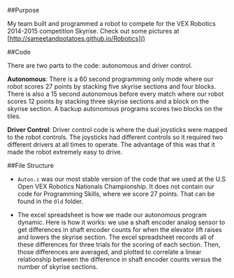 ##Purpose

My team built and programmed a robot to compete for the VEX Robotics 2014-2015 competition Skyrise. Check out some pictures at [http://sameetandpotatoes.github.io/Robotics]()

##Code

There are two parts to the code: autonomous and driver control. 

**Autonomous**: There is a 60 second programming only mode where our robot scores 27 points by stacking five skyrise sections and four blocks. There is also a 15 second autonomous before every match where our robot scores 12 points by stacking three skyrise sections and a block on the skyrise section. A backup autonomous programs scores two blocks on the tiles.

**Driver Control**: Driver control code is where the dual joysticks were mapped to the robot controls. The joysticks had different controls so it required two different drivers at all times to operate. The advantage of this was that it made the robot extremely easy to drive.

##File Structure

- `Auton.c` was our most stable version of the code that we used at the U.S Open VEX Robotics Nationals Championship. It does not contain our code for Programming Skills, where we score 27 points. That can be found in the `Old` folder. 

- The excel spreadsheet is how we made our autonomous program dynamic. Here is how it works: we use a shaft encoder analog sensor to get differences in shaft encoder counts for when the elevator lift raises and lowers the skyrise section. The excel spreadsheet records all of these differences for three trials for the scoring of each section. Then, those differences are averaged, and plotted to correlate a linear relationship between the difference in shaft encoder counts versus the number of skyrise sections.
